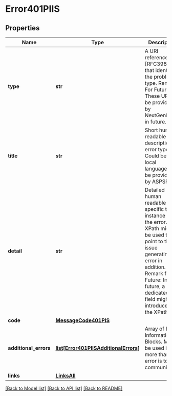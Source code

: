 # Error401PIIS

## Properties
Name | Type | Description | Notes
------------ | ------------- | ------------- | -------------
**type** | **str** | A URI reference [RFC3986] that identifies the problem type.  Remark For Future: These URI will be provided by NextGenPSD2 in future.  | 
**title** | **str** | Short human readable description of error type.  Could be in local language.  To be provided by ASPSPs.  | [optional] 
**detail** | **str** | Detailed human readable text specific to this instance of the error.  XPath might be used to point to the issue generating the error in addition. Remark for Future: In future, a dedicated field might be introduced for the XPath.  | [optional] 
**code** | [**MessageCode401PIS**](MessageCode401PIS.md) |  | 
**additional_errors** | [**list[Error401PIISAdditionalErrors]**](Error401PIISAdditionalErrors.md) | Array of Error Information Blocks.  Might be used if more than one error is to be communicated  | [optional] 
**links** | [**LinksAll**](LinksAll.md) |  | [optional] 

[[Back to Model list]](../README.md#documentation-for-models) [[Back to API list]](../README.md#documentation-for-api-endpoints) [[Back to README]](../README.md)

